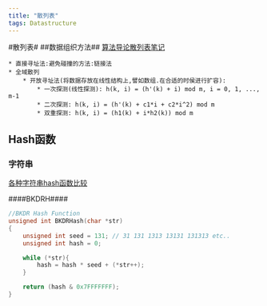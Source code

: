 ```yaml
---
title: "散列表"
tags: Datastructure
---
```






#散列表#
##数据组织方法##
[算法导论散列表笔记](http://blog.chinaunix.net/uid-26822401-id-3169705.html)

    * 直接寻址法:避免碰撞的方法:链接法
    * 全域散列
        * 开放寻址法(将数据存放在线性结构上,譬如数组.在合适的时侯进行扩容):
            * 一次探测(线性探测): h(k, i) = (h'(k) + i) mod m, i = 0, 1, ..., m-1
            * 二次探测: h(k, i) = (h'(k) + c1*i + c2*i^2) mod m
            * 双重探测: h(k, i) = (h1(k) + i*h2(k)) mod m

## Hash函数 ##

### 字符串 ###

[各种字符串hash函数比较](http://www.byvoid.com/blog/string-hash-compare/)

####BKDRH####

```c
//BKDR Hash Function
unsigned int BKDRHash(char *str)
{
    unsigned int seed = 131; // 31 131 1313 13131 131313 etc..
    unsigned int hash = 0;

    while (*str){
        hash = hash * seed + (*str++);
    }

    return (hash & 0x7FFFFFFF);
}
```
